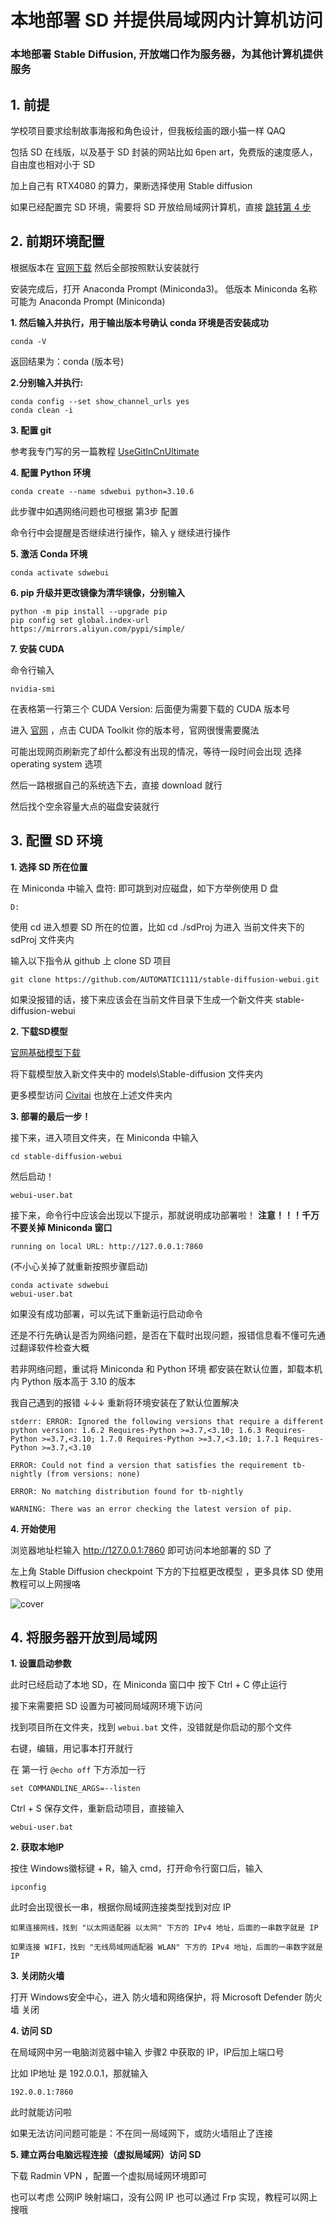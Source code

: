 # 本地部署 SD 并提供局域网内计算机访问

### 本地部署 Stable Diffusion, 开放端口作为服务器，为其他计算机提供服务

## 1. 前提
学校项目要求绘制故事海报和角色设计，但我板绘画的跟小猫一样 QAQ

包括 SD 在线版，以及基于 SD 封装的网站比如 6pen art，免费版的速度感人，自由度也相对小于 SD

加上自己有 RTX4080 的算力，果断选择使用 Stable diffusion 

如果已经配置完 SD 环境，需要将 SD 开放给局域网计算机，直接 [跳转第 4 步](#4-将服务器开放到局域网)
## 2. 前期环境配置
根据版本在 [官网下载](https://docs.conda.io/projects/miniconda/en/latest/)
然后全部按照默认安装就行

安装完成后，打开 Anaconda Prompt (Miniconda3)。
低版本 Miniconda 名称可能为 Anaconda Prompt (Miniconda)

**1\. 然后输入并执行，用于输出版本号确认 conda 环境是否安装成功**

    conda -V

返回结果为：conda (版本号)

**2\.分别输入并执行:**

    conda config --set show_channel_urls yes
    conda clean -i
    
**3\. 配置 git**

参考我专门写的另一篇教程 [UseGitInCnUltimate](https://github.com/Sacilave/UseGitInCnUltimate/)

**4\. 配置 Python 环境**

    conda create --name sdwebui python=3.10.6

此步骤中如遇网络问题也可根据 第3步 配置

命令行中会提醒是否继续进行操作，输入 y 继续进行操作

**5\. 激活 Conda 环境**

    conda activate sdwebui

**6\. pip 升级并更改镜像为清华镜像，分别输入**

    python -m pip install --upgrade pip
    pip config set global.index-url https://mirrors.aliyun.com/pypi/simple/

**7\. 安装 CUDA**

命令行输入

    nvidia-smi

在表格第一行第三个 CUDA Version: 后面便为需要下载的 CUDA 版本号

进入 [官网](https://developer.nvidia.com/cuda-toolkit-archive) ，点击 CUDA Toolkit 你的版本号，官网很慢需要魔法

可能出现网页刷新完了却什么都没有出现的情况，等待一段时间会出现 选择 operating system 选项

然后一路根据自己的系统选下去，直接 download 就行

然后找个空余容量大点的磁盘安装就行

## 3. 配置 SD 环境

**1. 选择 SD 所在位置**

在 Miniconda 中输入 盘符: 即可跳到对应磁盘，如下方举例使用 D 盘

    D:

使用 cd 进入想要 SD 所在的位置，比如 cd ./sdProj 为进入 当前文件夹下的 sdProj 文件夹内

输入以下指令从 github 上 clone SD 项目

    git clone https://github.com/AUTOMATIC1111/stable-diffusion-webui.git

如果没报错的话，接下来应该会在当前文件目录下生成一个新文件夹 stable-diffusion-webui

**2. 下载SD模型**

[官网基础模型下载](https://huggingface.co/stabilityai/stable-diffusion-2-1/blob/main/v2-1_768-ema-pruned.ckpt)

将下载模型放入新文件夹中的 models\Stable-diffusion 文件夹内

更多模型访问 [Civitai](https://civitai.com/) 也放在上述文件夹内

**3. 部署的最后一步！**

接下来，进入项目文件夹，在 Miniconda 中输入

    cd stable-diffusion-webui

然后启动！

    webui-user.bat

接下来，命令行中应该会出现以下提示，那就说明成功部署啦！
**注意！！！千万不要关掉 Miniconda 窗口**
    
    running on local URL: http://127.0.0.1:7860

(不小心关掉了就重新按照步骤启动)

    conda activate sdwebui
    webui-user.bat

如果没有成功部署，可以先试下重新运行启动命令

还是不行先确认是否为网络问题，是否在下载时出现问题，报错信息看不懂可先通过翻译软件检查大概

若非网络问题，重试将 Miniconda 和 Python 环境 都安装在默认位置，卸载本机内 Python 版本高于 3.10 的版本

我自己遇到的报错 ↓↓↓  重新将环境安装在了默认位置解决

    stderr: ERROR: Ignored the following versions that require a different python version: 1.6.2 Requires-Python >=3.7,<3.10; 1.6.3 Requires-Python >=3.7,<3.10; 1.7.0 Requires-Python >=3.7,<3.10; 1.7.1 Requires-Python >=3.7,<3.10

    ERROR: Could not find a version that satisfies the requirement tb-nightly (from versions: none)

    ERROR: No matching distribution found for tb-nightly

    WARNING: There was an error checking the latest version of pip.

**4. 开始使用**

浏览器地址栏输入 http://127.0.0.1:7860 即可访问本地部署的 SD 了

左上角 Stable Diffusion checkpoint 下方的下拉框更改模型 ，更多具体 SD 使用教程可以上网搜咯

![cover](/cover.png)

## 4. 将服务器开放到局域网

**1. 设置启动参数**

此时已经启动了本地 SD，在 Miniconda 窗口中 按下 Ctrl + C 停止运行

接下来需要把 SD 设置为可被同局域网环境下访问

找到项目所在文件夹，找到 `webui.bat` 文件，没错就是你启动的那个文件

右键，编辑，用记事本打开就行

在 第一行 `@echo off` 下方添加一行

    set COMMANDLINE_ARGS=--listen

Ctrl + S 保存文件，重新启动项目，直接输入

    webui-user.bat

**2. 获取本地IP**

按住 Windows徽标键 + R，输入 cmd，打开命令行窗口后，输入

    ipconfig

此时会出现很长一串，根据你局域网连接类型找到对应 IP

    如果连接网线，找到 "以太网适配器 以太网" 下方的 IPv4 地址，后面的一串数字就是 IP

    如果连接 WIFI，找到 "无线局域网适配器 WLAN" 下方的 IPv4 地址，后面的一串数字就是 IP

**3. 关闭防火墙**

打开 Windows安全中心，进入 防火墙和网络保护，将 Microsoft Defender 防火墙 关闭

**4. 访问 SD**

在局域网中另一电脑浏览器中输入 步骤2 中获取的 IP，IP后加上端口号

比如 IP地址 是 192.0.0.1，那就输入

    192.0.0.1:7860

此时就能访问啦

如果无法访问问题可能是：不在同一局域网下，或防火墙阻止了连接

**5. 建立两台电脑远程连接（虚拟局域网）访问 SD**

下载 Radmin VPN ，配置一个虚拟局域网环境即可

也可以考虑 公网IP 映射端口，没有公网 IP 也可以通过 Frp 实现，教程可以网上搜哦

